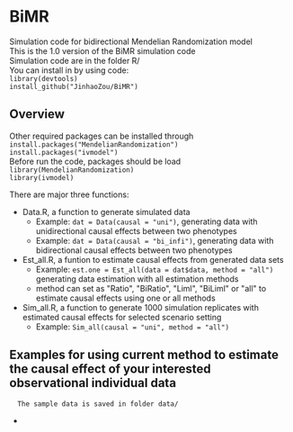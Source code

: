 # BiMR
Simulation code for bidirectional Mendelian Randomization model         
This is the 1.0 version of the BiMR simulation code          
Simulation code are in the folder R/            
You can install in by using code:         
`library(devtools)`     
`install_github("JinhaoZou/BiMR")`  

## Overview
Other required packages can be installed through      
`install.packages("MendelianRandomization")`     
`install.packages("ivmodel")`      
Before run the code, packages should be load             
`library(MendelianRandomization)`       
`library(ivmodel)`        

There are major three functions: 
- Data.R, a function to generate simulated data
    -  Example: `dat = Data(causal = "uni")`, generating data with unidirectional causal effects between two phenotypes 
    -  Example: `dat = Data(causal = "bi_infi")`, generating data with bidirectional causal effects between two phenotypes
- Est_all.R, a funtion to estimate causal effects from generated data sets
    -  Example: `est.one = Est_all(data = dat$data, method = "all")` generating data estimation with all estimation methods
    -  method can set as "Ratio", "BiRatio", "Liml", "BiLiml" or "all" to estimate causal effects using one or all methods
- Sim_all.R, a function to generate 1000 simulation replicates with estimated causal effects for selected scenario setting 
    -  Example: `Sim_all(causal = "uni", method = "all")`

## Examples for using current method to estimate the causal effect of your interested observational individual data        
      The sample data is saved in folder data/
- 




